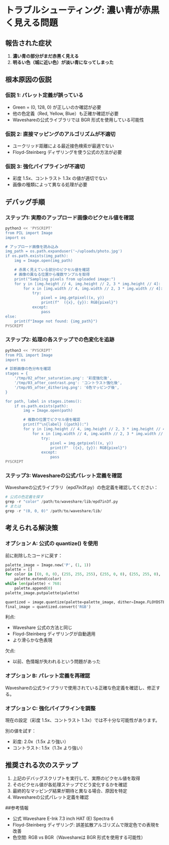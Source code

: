 # トラブルシューティング: 濃い青が赤黒く見える問題

## 報告された症状

1. **濃い青の部分がまだ赤黒く見える**
2. **明るい色（城に近い色）が淡い青になってしまった**

## 根本原因の仮説

### 仮説 1: パレット定義が誤っている
- Green = (0, 128, 0) が正しいのか確認が必要
- 他の色定義（Red, Yellow, Blue）も正確か確認が必要
- Waveshareの公式ライブラリでは BGR 形式を使用している可能性

### 仮説 2: 直接マッピングのアルゴリズムが不適切
- ユークリッド距離による最近接色検索が最適でない
- Floyd-Steinberg ディザリングを使う公式の方法が必要

### 仮説 3: 強化パイプラインが不適切
- 彩度 1.5x、コントラスト 1.3x の値が適切でない
- 画像の種類によって異なる処理が必要

## デバッグ手順

### ステップ1: 実際のアップロード画像のピクセル値を確認

```bash
python3 << 'PYSCRIPT'
from PIL import Image
import os

# アップロード画像を読み込み
img_path = os.path.expanduser('~/uploads/photo.jpg')
if os.path.exists(img_path):
    img = Image.open(img_path)

    # 赤黒く見えている部分のピクセル値を確認
    # 画像の異なる位置から複数サンプルを取得
    print("Sampling pixels from uploaded image:")
    for y in [img.height // 4, img.height // 2, 3 * img.height // 4]:
        for x in [img.width // 4, img.width // 2, 3 * img.width // 4]:
            try:
                pixel = img.getpixel((x, y))
                print(f"  ({x}, {y}): RGB{pixel}")
            except:
                pass
else:
    print(f"Image not found: {img_path}")
PYSCRIPT
```

### ステップ2: 処理の各ステップでの色変化を追跡

```bash
python3 << 'PYSCRIPT'
from PIL import Image
import os

# 診断画像の色分布を確認
stages = {
    '/tmp/02_after_saturation.png': '彩度強化後',
    '/tmp/03_after_contrast.png': 'コントラスト強化後',
    '/tmp/05_after_dithering.png': '6色マッピング後',
}

for path, label in stages.items():
    if os.path.exists(path):
        img = Image.open(path)

        # 複数の位置でピクセル値を確認
        print(f"\n{label} ({path}):")
        for y in [img.height // 4, img.height // 2, 3 * img.height // 4]:
            for x in [img.width // 4, img.width // 2, 3 * img.width // 4]:
                try:
                    pixel = img.getpixel((x, y))
                    print(f"  ({x}, {y}): RGB{pixel}")
                except:
                    pass
PYSCRIPT
```

### ステップ3: Waveshareの公式パレット定義を確認

Waveshareの公式ライブラリ（epd7in3f.py）の色定義を確認してください：

```python
# 公式の色定義を探す
grep -r "color" /path/to/waveshare/lib/epd7in3f.py
# または
grep -r "(0, 0, 0)" /path/to/waveshare/lib/
```

## 考えられる解決策

### オプション A: 公式の quantize() を使用

前に削除したコードに戻す：

```python
palette_image = Image.new('P', (1, 1))
palette = []
for color in [(0, 0, 0), (255, 255, 255), (255, 0, 0), (255, 255, 0), (0, 128, 0), (0, 0, 255)]:
    palette.extend(color)
while len(palette) < 768:
    palette.append(0)
palette_image.putpalette(palette)

quantized = image.quantize(palette=palette_image, dither=Image.FLOYDSTEINBERG)
final_image = quantized.convert('RGB')
```

利点:
- Waveshare 公式の方法と同じ
- Floyd-Steinberg ディザリングが自動適用
- より滑らかな色表現

欠点:
- 以前、色情報が失われるという問題があった

### オプション B: パレット定義を再確認

Waveshareの公式ライブラリで使用されている正確な色定義を確認し、修正する。

### オプション C: 強化パイプラインを調整

現在の設定（彩度 1.5x、コントラスト 1.3x）では不十分な可能性があります。

別の値を試す：
- 彩度: 2.0x（1.5x より強い）
- コントラスト: 1.5x（1.3x より強い）

## 推奨される次のステップ

1. 上記のデバッグスクリプトを実行して、実際のピクセル値を取得
2. そのピクセル値が各処理ステップでどう変化するかを確認
3. 最終的なマッピング結果が期待と異なる場合、原因を特定
4. Waveshareの公式パレット定義を確認

##参考情報

- 公式 Waveshare E-Ink 7.3 inch HAT (E) Spectra 6
- Floyd-Steinberg ディザリング: 誤差拡散アルゴリズムで限定色での表現を改善
- 色空間: RGB vs BGR（Waveshareは BGR 形式を使用する可能性）
